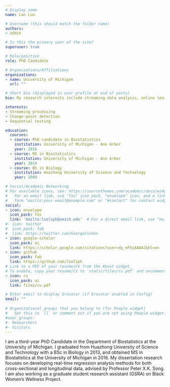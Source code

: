 ```yaml
---
# Display name
name: Lan Luo

# Username (this should match the folder name)
authors:
- admin

# Is this the primary user of the site?
superuser: true

# Role/position
role: PhD Candidate

# Organizations/Affiliations
organizations:
- name: University of Michigan
  url: ""

# Short bio (displayed in user profile at end of posts)
bio: My research interests include streaming data analysis, online learning, change-point detection, sequential testing and longitudinal data analysis.

interests:
- Streaming processing
- Change-point detection
- Sequential testing

education:
  courses:
  - course: PhD candidate in Biostatistics
    institution: University of Michigan - Ann Arbor
    year: 2016
  - course: MS in Biostatistics
    institution: University of Michigan - Ann Arbor
    year: 2014
  - course: BS in Biology
    institution: Huazhong University of Science and Technology
    year: 2009

# Social/Academic Networking
# For available icons, see: https://sourcethemes.com/academic/docs/widgets/#icons
#   For an email link, use "fas" icon pack, "envelope" icon, and a link in the
#   form "mailto:your-email@example.com" or "#contact" for contact widget.
social:
- icon: envelope
  icon_pack: fas
  link: 'mailto:luolsph@umich.edu'  # For a direct email link, use "mailto:test@example.org".
#- icon: twitter
#  icon_pack: fab
#  link: https://twitter.com/GeorgeCushen
- icon: google-scholar
  icon_pack: ai
  link: https://scholar.google.com/citations?user=dy_mF5cAAAAJ&hl=en
- icon: github
  icon_pack: fab
  link: https://github.com/luolsph
# Link to a PDF of your resume/CV from the About widget.
# To enable, copy your resume/CV to `static/files/cv.pdf` and uncomment the lines below.  
- icon: cv
  icon_pack: ai
  link: files/cv.pdf

# Enter email to display Gravatar (if Gravatar enabled in Config)
email: ""
  
# Organizational groups that you belong to (for People widget)
#   Set this to `[]` or comment out if you are not using People widget.  
#user_groups:
#- Researchers
#- Visitors
---
```


I am a third-year PhD Candidate in the Department of Biostatistics at the University of Michigan. I graduated from Huazhong University of Science and Technology with a BSc in Biology in 2013, and obtained MS in Biostatistics at the University of Michigan in 2016. My dissertation research focuses on developing real-time regression analysis methods for both cross-sectional and longitudinal data, advised by Professor Peter X.K. Song. I am also working as a graduate student research assistant (GSRA) on Black Women’s Wellness Project.
